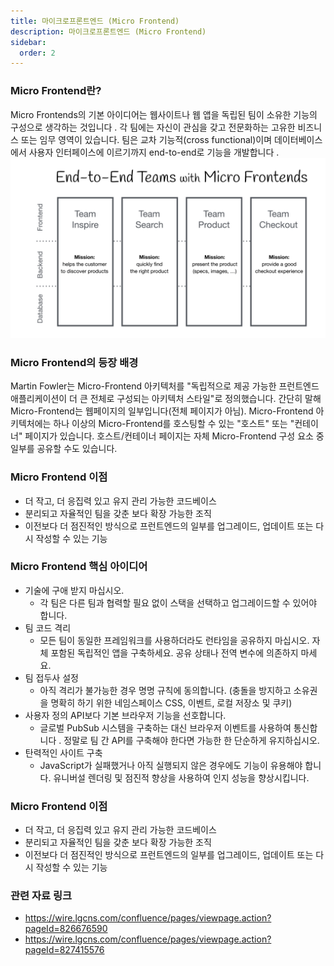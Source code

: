 ```yaml
---
title: 마이크로프론트엔드 (Micro Frontend)
description: 마이크로프론트엔드 (Micro Frontend)
sidebar:
  order: 2
---
```


### Micro Frontend란?

Micro Frontends의 기본 아이디어는 웹사이트나 웹 앱을 독립된 팀이 소유한 기능의 구성으로 생각하는 것입니다 .
각 팀에는 자신이 관심을 갖고 전문화하는 고유한 비즈니스 또는 임무 영역이 있습니다.
팀은 교차 기능적(cross functional)이며 데이터베이스에서 사용자 인터페이스에 이르기까지 end-to-end로 기능을 개발합니다 .
![Micro Frontend](../../../assets/micro-frontend1.png)

### Micro Frontend의 등장 배경

Martin Fowler는 Micro-Frontend 아키텍처를 "독립적으로 제공 가능한 프런트엔드 애플리케이션이 더 큰 전체로 구성되는 아키텍처 스타일"로 정의했습니다.
간단히 말해 Micro-Frontend는 웹페이지의 일부입니다(전체 페이지가 아님).
Micro-Frontend 아키텍처에는 하나 이상의 Micro-Frontend를 호스팅할 수 있는 "호스트" 또는 "컨테이너" 페이지가 있습니다.
호스트/컨테이너 페이지는 자체 Micro-Frontend 구성 요소 중 일부를 공유할 수도 있습니다.

### Micro Frontend 이점

- 더 작고, 더 응집력 있고 유지 관리 가능한 코드베이스
- 분리되고 자율적인 팀을 갖춘 보다 확장 가능한 조직
- 이전보다 더 점진적인 방식으로 프런트엔드의 일부를 업그레이드, 업데이트 또는 다시 작성할 수 있는 기능

### Micro Frontend 핵심 아이디어

- 기술에 구애 받지 마십시오.
  - 각 팀은 다른 팀과 협력할 필요 없이 스택을 선택하고 업그레이드할 수 있어야 합니다.
- 팀 코드 격리
  - 모든 팀이 동일한 프레임워크를 사용하더라도 런타임을 공유하지 마십시오. 자체 포함된 독립적인 앱을 구축하세요. 공유 상태나 전역 변수에 의존하지 마세요.
- 팀 접두사 설정
  - 아직 격리가 불가능한 경우 명명 규칙에 동의합니다. (충돌을 방지하고 소유권을 명확히 하기 위한 네임스페이스 CSS, 이벤트, 로컬 저장소 및 쿠키)
- 사용자 정의 API보다 기본 브라우저 기능을 선호합니다.
  - 글로벌 PubSub 시스템을 구축하는 대신 브라우저 이벤트를 사용하여 통신합니다 . 정말로 팀 간 API를 구축해야 한다면 가능한 한 단순하게 유지하십시오.
- 탄력적인 사이트 구축
  - JavaScript가 실패했거나 아직 실행되지 않은 경우에도 기능이 유용해야 합니다. 유니버설 렌더링 및 점진적 향상을 사용하여 인지 성능을 향상시킵니다.

### Micro Frontend 이점

- 더 작고, 더 응집력 있고 유지 관리 가능한 코드베이스
- 분리되고 자율적인 팀을 갖춘 보다 확장 가능한 조직
- 이전보다 더 점진적인 방식으로 프런트엔드의 일부를 업그레이드, 업데이트 또는 다시 작성할 수 있는 기능

### 관련 자료 링크

- https://wire.lgcns.com/confluence/pages/viewpage.action?pageId=826676590
- https://wire.lgcns.com/confluence/pages/viewpage.action?pageId=827415576

